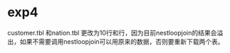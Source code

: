# exp4
customer.tbl 和nation.tbl 更改为10行和行，因为目前nestloopjoin的结果会溢出，如果不需要调用nestloopjoin可以用原来的数据，否则要重新下载两个表。
